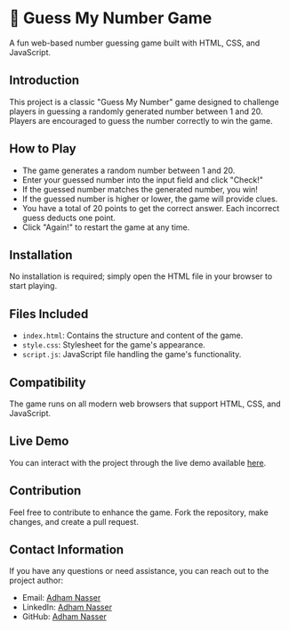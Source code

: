 # 🔢 Guess My Number Game

A fun web-based number guessing game built with HTML, CSS, and JavaScript.

## Introduction

This project is a classic "Guess My Number" game designed to challenge players in guessing a randomly generated number between 1 and 20. Players are encouraged to guess the number correctly to win the game.

## How to Play

- The game generates a random number between 1 and 20.
- Enter your guessed number into the input field and click "Check!"
- If the guessed number matches the generated number, you win!
- If the guessed number is higher or lower, the game will provide clues.
- You have a total of 20 points to get the correct answer. Each incorrect guess deducts one point.
- Click "Again!" to restart the game at any time.

## Installation

No installation is required; simply open the HTML file in your browser to start playing.

## Files Included

- `index.html`: Contains the structure and content of the game.
- `style.css`: Stylesheet for the game's appearance.
- `script.js`: JavaScript file handling the game's functionality.

## Compatibility

The game runs on all modern web browsers that support HTML, CSS, and JavaScript.

## Live Demo

You can interact with the project through the live demo available [here](#).

## Contribution

Feel free to contribute to enhance the game. Fork the repository, make changes, and create a pull request.

## Contact Information

If you have any questions or need assistance, you can reach out to the project author:

- Email: [Adham Nasser](mailto:adhamxiii22@gmail.com)
- LinkedIn: [Adham Nasser](https://www.linkedin.com/in/adhamxiii/)
- GitHub: [Adham Nasser](https://github.com/Adhamxiii)